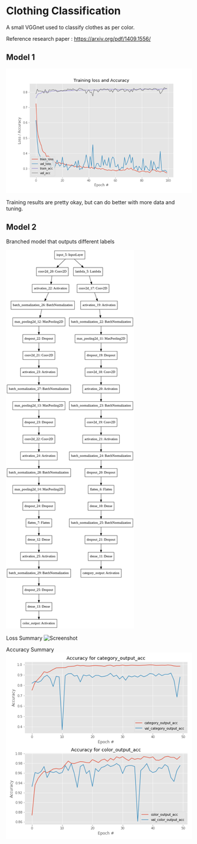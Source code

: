 # Clothing Classification

A small VGGnet used to classify clothes as per color.

Reference research paper : https://arxiv.org/pdf/1409.1556/

Model 1
------------------------
![Screenshot](training.png)

Training results are pretty okay, but can do better with more data and tuning.

Model 2
--------------------------
Branched model that outputs different labels

![Screenshot](model2.png)

Loss Summary
![Screenshot](multi_loss.png)

Accuracy Summary
![Screenshot](multi_acc.png)
